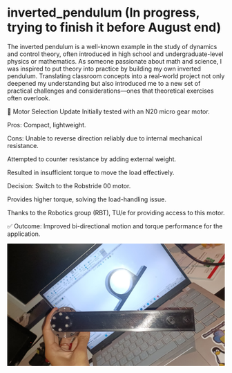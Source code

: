 # inverted_pendulum (In progress, trying to finish it before August end)
The inverted pendulum is a well-known example in the study of dynamics and control theory, often introduced in high school and undergraduate-level physics or mathematics. As someone passionate about math and science, I was inspired to put theory into practice by building my own inverted pendulum. Translating classroom concepts into a real-world project not only deepened my understanding but also introduced me to a new set of practical challenges and considerations—ones that theoretical exercises often overlook.

🚀 Motor Selection Update
Initially tested with an N20 micro gear motor.

Pros: Compact, lightweight.

Cons: Unable to reverse direction reliably due to internal mechanical resistance.

Attempted to counter resistance by adding external weight.

Resulted in insufficient torque to move the load effectively.

Decision: Switch to the Robstride 00 motor.

Provides higher torque, solving the load-handling issue.

Thanks to the Robotics group (RBT), TU/e for providing access to this motor.

✅ Outcome: Improved bi-directional motion and torque performance for the application.

 




![pendulum_3D_printed](https://github.com/Sarthakushirke/inverted_pendulum/blob/e90b48b2ba434338374311b4f5f10c428e71d260/Pendulum_cad_robstride/Pendulum_mouting_in_progress.jpg)
